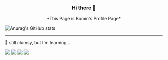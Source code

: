 <div align=center><h3> Hi there 👋 </h3></div>
<div align=center>*This Page is Bomin's Profile Page*</div>



  ![Anurag's GitHub stats](https://github-readme-stats.vercel.app/api?username=bomingming&show_icons=true&theme=radical)


---


📖 still clumsy, but I'm learning ...


<img src="https://img.shields.io/badge/Python-3776AB?style=flat&logo=Python&logoColor=white">
<img src="https://img.shields.io/badge/JAVA-B1361E?style=flat">
<img src="https://img.shields.io/badge/Android-DD6620?style=flat&logo=Android&logoColor=white">
<img src="https://img.shields.io/badge/C Sharp-011A6A?style=flat&logo=C Sharp&logoColor=white"> </div>
